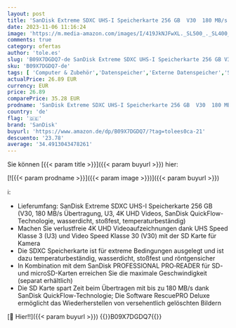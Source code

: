 ```yaml
---
layout: post
title: 'SanDisk Extreme SDXC UHS-I Speicherkarte 256 GB  V30  180 MB/s Übertragung  U3  4K UHD Videos  SanDisk QuickFlow-Technologie  wasserdicht  stoßfest  temperaturbeständig '
date: 2023-11-06 11:16:24
image: 'https://m.media-amazon.com/images/I/419JkNJFwXL._SL500_._SL400_.jpg'
comments: true
category: ofertas
author: 'tole.es'
slug: 'B09X7DGDQ7-de SanDisk Extreme SDXC UHS-I Speicherkarte 256 GB V30 180...'
sku: 'B09X7DGDQ7-de'
tags: [ 'Computer & Zubehör','Datenspeicher','Externe Datenspeicher','SecureDigital-Cards','Speicherkarten','sandisk','🇩🇪', ]
actualPrice: 26.89 EUR
currency: EUR
price: 26.89
comparePrice: 35.28 EUR
prodname: 'SanDisk Extreme SDXC UHS-I Speicherkarte 256 GB  V30  180 MB/s Übertragung  U3  4K UHD Videos  SanDisk QuickFlow-Technologie  wasserdicht  stoßfest  temperaturbeständig '
country: 'de'
flag: '🇩🇪'
brand: 'SanDisk'
buyurl: 'https://www.amazon.de/dp/B09X7DGDQ7/?tag=tolees0ca-21'
descuento: '23.78'
average: '34.4913043478261'
---
```


Sie können [{{< param title >}}]({{< param buyurl >}}) hier:

[![{{< param prodname >}}]({{< param image >}})]({{< param buyurl >}})

ℹ️:

- Lieferumfang: SanDisk Extreme SDXC UHS-I Speicherkarte 256 GB (V30, 180 MB/s Übertragung, U3, 4K UHD Videos, SanDisk QuickFlow-Technologie, wasserdicht, stoßfest, temperaturbeständig)
- Machen Sie verlustfreie 4K UHD Videoaufzeichnungen dank UHS Speed Klasse 3 (U3) und Video Speed Klasse 30 (V30) mit der SD Karte für Kamera
- Die SDXC Speicherkarte ist für extreme Bedingungen ausgelegt und ist dazu temperaturbeständig, wasserdicht, stoßfest und röntgensicher
- In Kombination mit dem SanDisk PROFESSIONAL PRO‑READER für SD- und microSD-Karten erreichen Sie die maximale Geschwindigkeit (separat erhältlich)
- Die SD Karte spart Zeit beim Übertragen mit bis zu 180 MB/s dank SanDisk QuickFlow-Technologie; Die Software RescuePRO Deluxe ermöglicht das Wiederherstellen von versehentlich gelöschten Bildern

[🛒 Hier!!]({{< param buyurl >}})
{{<world>}}B09X7DGDQ7{{</world>}}
